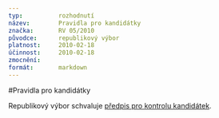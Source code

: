```yaml
---
typ:          rozhodnutí
název:        Pravidla pro kandidátky
značka:       RV 05/2010
původce:      republikový výbor
platnost:     2010-02-18
účinnost:     2010-02-18
zmocnění:     
formát:       markdown
---
```

#Pravidla pro kandidátky

Republikový výbor schvaluje [předpis pro kontrolu kandidátek](http://www.pirati.cz/rules/kok).
